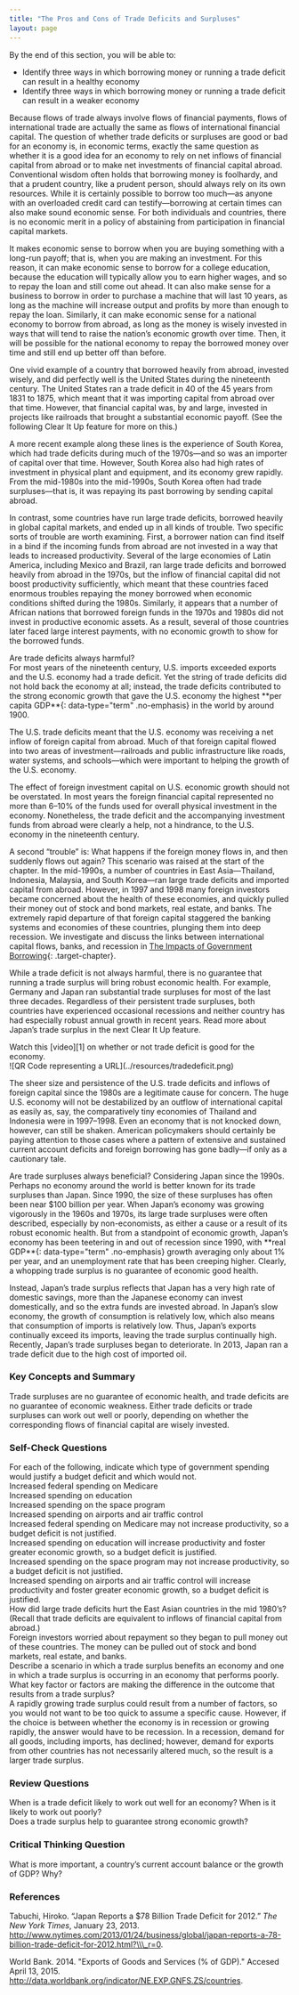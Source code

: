 ```yaml
---
title: "The Pros and Cons of Trade Deficits and Surpluses"
layout: page
---
```



<div data-type="abstract" markdown="1">
By the end of this section, you will be able to:

* Identify three ways in which borrowing money or running a trade deficit can result in a healthy economy
* Identify three ways in which borrowing money or running a trade deficit can result in a weaker economy

</div>

Because flows of trade always involve flows of financial payments, flows of international trade are actually the same as flows of international financial capital. The question of whether trade deficits or surpluses are good or bad for an economy is, in economic terms, exactly the same question as whether it is a good idea for an economy to rely on net inflows of financial capital from abroad or to make net investments of financial capital abroad. Conventional wisdom often holds that borrowing money is foolhardy, and that a prudent country, like a prudent person, should always rely on its own resources. While it is certainly possible to borrow too much—as anyone with an overloaded credit card can testify—borrowing at certain times can also make sound economic sense. For both individuals and countries, there is no economic merit in a policy of abstaining from participation in financial capital markets.

It makes economic sense to borrow when you are buying something with a long-run payoff; that is, when you are making an investment. For this reason, it can make economic sense to borrow for a college education, because the education will typically allow you to earn higher wages, and so to repay the loan and still come out ahead. It can also make sense for a business to borrow in order to purchase a machine that will last 10 years, as long as the machine will increase output and profits by more than enough to repay the loan. Similarly, it can make economic sense for a national economy to borrow from abroad, as long as the money is wisely invested in ways that will tend to raise the nation’s economic growth over time. Then, it will be possible for the national economy to repay the borrowed money over time and still end up better off than before.

One vivid example of a country that borrowed heavily from abroad, invested wisely, and did perfectly well is the United States during the nineteenth century. The United States ran a trade deficit in 40 of the 45 years from 1831 to 1875, which meant that it was importing capital from abroad over that time. However, that financial capital was, by and large, invested in projects like railroads that brought a substantial economic payoff. (See the following Clear It Up feature for more on this.)

A more recent example along these lines is the experience of South Korea, which had trade deficits during much of the 1970s—and so was an importer of capital over that time. However, South Korea also had high rates of investment in physical plant and equipment, and its economy grew rapidly. From the mid-1980s into the mid-1990s, South Korea often had trade surpluses—that is, it was repaying its past borrowing by sending capital abroad.

In contrast, some countries have run large trade deficits, borrowed heavily in global capital markets, and ended up in all kinds of trouble. Two specific sorts of trouble are worth examining. First, a borrower nation can find itself in a bind if the incoming funds from abroad are not invested in a way that leads to increased productivity. Several of the large economies of Latin America, including Mexico and Brazil, ran large trade deficits and borrowed heavily from abroad in the 1970s, but the inflow of financial capital did not boost productivity sufficiently, which meant that these countries faced enormous troubles repaying the money borrowed when economic conditions shifted during the 1980s. Similarly, it appears that a number of African nations that borrowed foreign funds in the 1970s and 1980s did not invest in productive economic assets. As a result, several of those countries later faced large interest payments, with no economic growth to show for the borrowed funds.

<div data-type="note" class="economics clearup" markdown="1">
<div data-type="title">
Are trade deficits always harmful?
</div>
For most years of the nineteenth century, U.S. imports exceeded exports and the U.S. economy had a trade deficit. Yet the string of trade deficits did not hold back the economy at all; instead, the trade deficits contributed to the strong economic growth that gave the U.S. economy the highest **per capita GDP**{: data-type="term" .no-emphasis} in the world by around 1900.

The U.S. trade deficits meant that the U.S. economy was receiving a net inflow of foreign capital from abroad. Much of that foreign capital flowed into two areas of investment—railroads and public infrastructure like roads, water systems, and schools—which were important to helping the growth of the U.S. economy.

The effect of foreign investment capital on U.S. economic growth should not be overstated. In most years the foreign financial capital represented no more than 6–10% of the funds used for overall physical investment in the economy. Nonetheless, the trade deficit and the accompanying investment funds from abroad were clearly a help, not a hindrance, to the U.S. economy in the nineteenth century.

</div>

A second “trouble” is: What happens if the foreign money flows in, and then suddenly flows out again? This scenario was raised at the start of the chapter. In the mid-1990s, a number of countries in East Asia—Thailand, Indonesia, Malaysia, and South Korea—ran large trade deficits and imported capital from abroad. However, in 1997 and 1998 many foreign investors became concerned about the health of these economies, and quickly pulled their money out of stock and bond markets, real estate, and banks. The extremely rapid departure of that foreign capital staggered the banking systems and economies of these countries, plunging them into deep recession. We investigate and discuss the links between international capital flows, banks, and recession in [The Impacts of Government Borrowing](/m48800){: .target-chapter}.

While a trade deficit is not always harmful, there is no guarantee that running a trade surplus will bring robust economic health. For example, Germany and Japan ran substantial trade surpluses for most of the last three decades. Regardless of their persistent trade surpluses, both countries have experienced occasional recessions and neither country has had especially robust annual growth in recent years. Read more about Japan’s trade surplus in the next Clear It Up feature.

<div data-type="note" class="economics linkup" markdown="1">
Watch this [video][1] on whether or not trade deficit is good for the economy.

<div data-type="media" data-alt="QR Code representing a URL">
![QR Code representing a URL](../resources/tradedeficit.png)
</div>
</div>

The sheer size and persistence of the U.S. trade deficits and inflows of foreign capital since the 1980s are a legitimate cause for concern. The huge U.S. economy will not be destabilized by an outflow of international capital as easily as, say, the comparatively tiny economies of Thailand and Indonesia were in 1997–1998. Even an economy that is not knocked down, however, can still be shaken. American policymakers should certainly be paying attention to those cases where a pattern of extensive and sustained current account deficits and foreign borrowing has gone badly—if only as a cautionary tale.

<div data-type="note" class="economics clearup" markdown="1">
<div data-type="title">
Are trade surpluses always beneficial? Considering Japan since the 1990s.
</div>
Perhaps no economy around the world is better known for its trade surpluses than Japan. Since 1990, the size of these surpluses has often been near $100 billion per year. When Japan’s economy was growing vigorously in the 1960s and 1970s, its large trade surpluses were often described, especially by non-economists, as either a cause or a result of its robust economic health. But from a standpoint of economic growth, Japan’s economy has been teetering in and out of recession since 1990, with **real GDP**{: data-type="term" .no-emphasis} growth averaging only about 1% per year, and an unemployment rate that has been creeping higher. Clearly, a whopping trade surplus is no guarantee of economic good health.

Instead, Japan’s trade surplus reflects that Japan has a very high rate of domestic savings, more than the Japanese economy can invest domestically, and so the extra funds are invested abroad. In Japan’s slow economy, the growth of consumption is relatively low, which also means that consumption of imports is relatively low. Thus, Japan’s exports continually exceed its imports, leaving the trade surplus continually high. Recently, Japan’s trade surpluses began to deteriorate. In 2013, Japan ran a trade deficit due to the high cost of imported oil.

</div>

### Key Concepts and Summary

Trade surpluses are no guarantee of economic health, and trade deficits are no guarantee of economic weakness. Either trade deficits or trade surpluses can work out well or poorly, depending on whether the corresponding flows of financial capital are wisely invested.

### Self-Check Questions

<div data-type="exercise">
<div data-type="problem" markdown="1">
For each of the following, indicate which type of government spending would justify a budget deficit and which would not.

<div data-type="list" data-list-type="enumerated" data-number-style="lower-alpha">
<div data-type="item">
Increased federal spending on Medicare
</div>
<div data-type="item">
Increased spending on education
</div>
<div data-type="item">
Increased spending on the space program
</div>
<div data-type="item">
Increased spending on airports and air traffic control
</div>
</div>
</div>
<div data-type="solution">
<div data-type="list" data-list-type="enumerated" data-number-style="lower-alpha">
<div data-type="item">
Increased federal spending on Medicare may not increase productivity, so a budget deficit is not justified.
</div>
<div data-type="item">
Increased spending on education will increase productivity and foster greater economic growth, so a budget deficit is justified.
</div>
<div data-type="item">
Increased spending on the space program may not increase productivity, so a budget deficit is not justified.
</div>
<div data-type="item">
Increased spending on airports and air traffic control will increase productivity and foster greater economic growth, so a budget deficit is justified.
</div>
</div>
</div>
</div>

<div data-type="exercise">
<div data-type="problem" markdown="1">
How did large trade deficits hurt the East Asian countries in the mid 1980’s? (Recall that trade deficits are equivalent to inflows of financial capital from abroad.)

</div>
<div data-type="solution" markdown="1">
Foreign investors worried about repayment so they began to pull money out of these countries. The money can be pulled out of stock and bond markets, real estate, and banks.

</div>
</div>

<div data-type="exercise">
<div data-type="problem" markdown="1">
Describe a scenario in which a trade surplus benefits an economy and one in which a trade surplus is occurring in an economy that performs poorly. What key factor or factors are making the difference in the outcome that results from a trade surplus?

</div>
<div data-type="solution" markdown="1">
A rapidly growing trade surplus could result from a number of factors, so you would not want to be too quick to assume a specific cause. However, if the choice is between whether the economy is in recession or growing rapidly, the answer would have to be recession. In a recession, demand for all goods, including imports, has declined; however, demand for exports from other countries has not necessarily altered much, so the result is a larger trade surplus.

</div>
</div>

### Review Questions

<div data-type="exercise">
<div data-type="problem" markdown="1">
When is a trade deficit likely to work out well for an economy? When is it likely to work out poorly?

</div>
</div>

<div data-type="exercise">
<div data-type="problem" markdown="1">
Does a trade surplus help to guarantee strong economic growth?

</div>
</div>

### Critical Thinking Question

<div data-type="exercise">
<div data-type="problem" markdown="1">
What is more important, a country’s current account balance or the growth of GDP? Why?

</div>
</div>

### References

Tabuchi, Hiroko. “Japan Reports a $78 Billion Trade Deficit for 2012.” *The New York Times*, January 23, 2013. http://www.nytimes.com/2013/01/24/business/global/japan-reports-a-78-billion-trade-deficit-for-2012.html?\\\_r=0.

World Bank. 2014. \"Exports of Goods and Services (% of GDP).\" Accesed April 13, 2015. http://data.worldbank.org/indicator/NE.EXP.GNFS.ZS/countries.



[1]: http://openstaxcollege.org/l/tradedeficit
